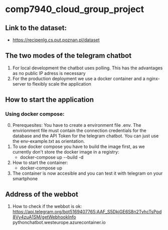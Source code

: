 # comp7940_cloud_group_project


## Link to the dataset: 
- https://recipenlg.cs.put.poznan.pl/dataset 



## The two modes of the telegram chatbot 
1. For local development the chatbot uses polling. This has the advantages as no public IP adress is necessary
2. For the production deployment we use a docker container and a nginx-server to flexibly scale the application

## How to start the application 

### Using docker compose: 
0. Prerequesites: You have to create a environment file .env. The envirionment file must contain the connection credentials for the database and the API Token for the telegram chatbot. You can just use the env-example.txt as orientation. 
1. To use docker compose you have to build the image first, as we currently don't store the docker image in a registry: 
    - docker-compose up --build -d 
2. How to start the container: 
    - docker-compose up 
3. The container is now accesible and you can test it with telegram on your smartphone 




## Address of the webbot 
1. How to check if the webbot is ok: https://api.telegram.org/bot5169407765:AAF_S5DkjGE6S8n2TvhcTsPpd8Vy4zuA1SM/getWebhookInfo
pythonchatbot.westeurope.azurecontainer.io